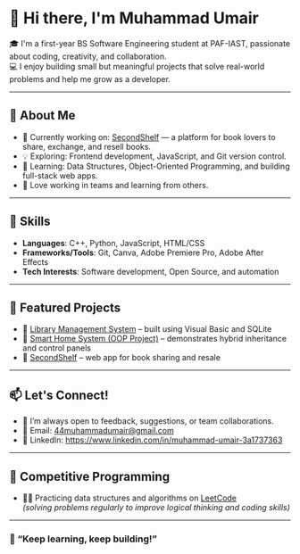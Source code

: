 # 👋 Hi there, I'm Muhammad Umair

🎓 I'm a first-year BS Software Engineering student at PAF-IAST, passionate about coding, creativity, and collaboration.  
💻 I enjoy building small but meaningful projects that solve real-world problems and help me grow as a developer.

---

## 🌟 About Me

- 🔭 Currently working on: [SecondShelf](https://github.com/your-username/SecondShelf) — a platform for book lovers to share, exchange, and resell books.
- 💡 Exploring: Frontend development, JavaScript, and Git version control.
- 🎯 Learning: Data Structures, Object-Oriented Programming, and building full-stack web apps.
- 🤝 Love working in teams and learning from others.

---

## 🧠 Skills

- **Languages**: C++, Python, JavaScript, HTML/CSS  
- **Frameworks/Tools**: Git, Canva, Adobe Premiere Pro, Adobe After Effects  
- **Tech Interests**: Software development, Open Source, and automation

---

## 📌 Featured Projects

- 🔹 [Library Management System](https://github.com/your-username/Library-Management-System) – built using Visual Basic and SQLite  
- 🔹 [Smart Home System (OOP Project)](https://github.com/your-username/SmartHomeSystem) – demonstrates hybrid inheritance and control panels  
- 🔹 [SecondShelf](https://github.com/your-username/SecondShelf) – web app for book sharing and resale

---

## 📫 Let's Connect!

- 💬 I’m always open to feedback, suggestions, or team collaborations.
- 📧 Email: 44muhammadumair@gmail.com
- 🔗 LinkedIn: https://www.linkedin.com/in/muhammad-umair-3a1737363

---

## 🧩 Competitive Programming

- 🐱‍💻 Practicing data structures and algorithms on [LeetCode](https://leetcode.com/u/MuhammadUmair-80/)  
*(solving problems regularly to improve logical thinking and coding skills)*

---

### 🚀 “Keep learning, keep building!”


